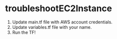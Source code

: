 # troubleshootEC2Instance

1. Update main.tf file with AWS account credentials.
2. Update variables.tf file with your name.
3. Run the TF!
